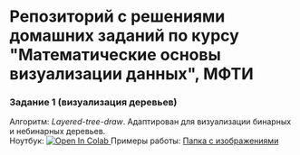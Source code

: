 # Репозиторий с решениями домашних заданий по курсу  "Математические основы визуализации данных", МФТИ

### Задание 1 (визуализация деревьев)

Алгоритм: <i>Layered-tree-draw</i>. Адаптирован для визуализации бинарных и небинарных деревьев.<br>
Ноутбук: <a href="https://colab.research.google.com/github/Nikis14/MIPT-visualization-hw/blob/main/hw1-trees/HW_1_Tree.ipynb" target="_blank" rel="nofollow">
  <img src="https://colab.research.google.com/assets/colab-badge.svg" alt="Open In Colab"/>
</a>
Примеры работы: [Папка с изображениями](https://github.com/Nikis14/MIPT-visualization-hw/tree/main/hw1-trees/img)
